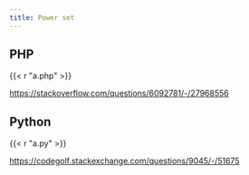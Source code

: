 ```yaml
---
title: Power set
---
```


## PHP

{{< r "a.php" >}}

<https://stackoverflow.com/questions/6092781/-/27968556>

## Python

{{< r "a.py" >}}

<https://codegolf.stackexchange.com/questions/9045/-/51675>
